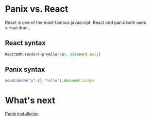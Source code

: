 # Panix vs. React
React is one of the most famous javascript.
React and panix both uses virtual dom .
## React syntax
```js
ReactDOM.render(<p>Hello</p>, document.body)
```
## Panix syntax
```js
mount(node("p",{},"hello"),document.body)
```

What's next
===========

[Panix installation](Installation.md)
